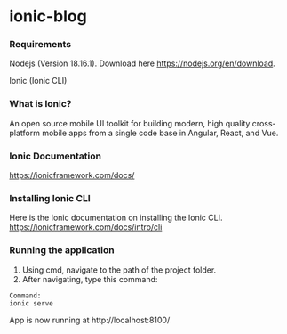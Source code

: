 # ionic-blog

### Requirements

Nodejs (Version 18.16.1). Download here https://nodejs.org/en/download.

Ionic (Ionic CLI)

### What is Ionic?

An open source mobile UI toolkit for building modern, high quality cross-platform mobile apps from a single code base in Angular, React, and Vue.

### Ionic Documentation

https://ionicframework.com/docs/

### Installing Ionic CLI

Here is the Ionic documentation on installing the Ionic CLI. https://ionicframework.com/docs/intro/cli

### Running the application

1. Using cmd, navigate to the path of the project folder.
2. After navigating, type this command:

```
Command:
ionic serve
```

App is now running at http://localhost:8100/
